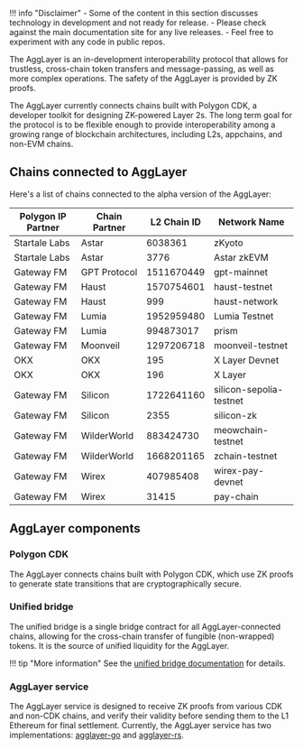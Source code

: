 !!! info "Disclaimer"
    - Some of the content in this section discusses technology in development and not ready for release.
    - Please check against the main documentation site for any live releases.
    - Feel free to experiment with any code in public repos.

The AggLayer is an in-development interoperability protocol that allows for trustless, cross-chain token transfers and message-passing, as well as more complex operations. The safety of the AggLayer is provided by ZK proofs. 

The AggLayer currently connects chains built with Polygon CDK, a developer toolkit for designing ZK-powered Layer 2s. The long term goal for the protocol is to be flexible enough to provide interoperability among a growing range of blockchain architectures, including L2s, appchains, and non-EVM chains.

## Chains connected to AggLayer

Here's a list of chains connected to the alpha version of the AggLayer:


| Polygon IP Partner | Chain Partner | L2 Chain ID | Network Name            |
| ------------------ | ------------- | ----------- | ----------------------- |
| Startale Labs      | Astar         | 6038361     | zKyoto                  |
| Startale Labs      | Astar         | 3776        | Astar zkEVM             |
| Gateway FM         | GPT Protocol  | 1511670449  | gpt-mainnet             |
| Gateway FM         | Haust         | 1570754601  | haust-testnet           |
| Gateway FM         | Haust         | 999         | haust-network           |
| Gateway FM         | Lumia         | 1952959480  | Lumia Testnet           |
| Gateway FM         | Lumia         | 994873017   | prism                   |
| Gateway FM         | Moonveil      | 1297206718  | moonveil-testnet        |
| OKX                | OKX           | 195         | X Layer Devnet          |
| OKX                | OKX           | 196         | X Layer                 |
| Gateway FM         | Silicon       | 1722641160  | silicon-sepolia-testnet |
| Gateway FM         | Silicon       | 2355        | silicon-zk              |
| Gateway FM         | WilderWorld   | 883424730   | meowchain-testnet       |
| Gateway FM         | WilderWorld   | 1668201165  | zchain-testnet          |
| Gateway FM         | Wirex         | 407985408   | wirex-pay-devnet        |
| Gateway FM         | Wirex         | 31415       | pay-chain               |

## AggLayer components

### Polygon CDK

The AggLayer connects chains built with Polygon CDK, which use ZK proofs to generate state transitions that are cryptographically secure. 

### Unified bridge

The unified bridge is a single bridge contract for all AggLayer-connected chains, allowing for the cross-chain transfer of fungible (non-wrapped) tokens. It is the source of unified liquidity for the AggLayer. 

!!! tip "More information"
    See the [unified bridge documentation](./unified-bridge.md) for details. 

### AggLayer service

The AggLayer service is designed to receive ZK proofs from various CDK and non-CDK chains, and verify their validity before sending them to the L1 Ethereum for final settlement. Currently, the AggLayer service has two implementations: [agglayer-go](./agglayer-go.md) and [agglayer-rs](./agglayer-rs.md).
